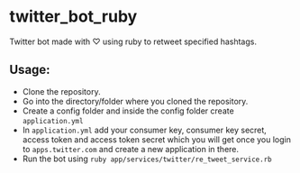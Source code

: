 # twitter_bot_ruby
Twitter bot made with ♡ using ruby to retweet specified hashtags.

## Usage:
- Clone the repository.
- Go into the directory/folder where you cloned the repository.
- Create a config folder and inside the config folder create `application.yml`
- In `application.yml` add your consumer key, consumer key secret,  access token and access token secret which you will get once you login to `apps.twitter.com` and
  create a new application in there.
- Run the bot using `ruby app/services/twitter/re_tweet_service.rb`
